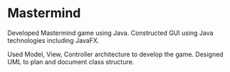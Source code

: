# Mastermind
Developed Mastermind game using Java. Constructed GUI using Java technologies including JavaFX.  

Used Model, View, Controller architecture to develop the game. Designed UML to plan and document class structure. 
